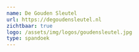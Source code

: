 ```yaml
---
name: De Gouden Sleutel
url: https://degoudensleutel.nl
zichtbaar: true
logo: /assets/img/logos/goudensleutel.jpg
type: spandoek
---
```


